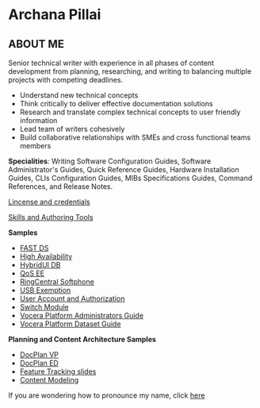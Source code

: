 # Archana Pillai 

## ABOUT ME
Senior technical writer with experience in all phases of content development from planning, researching, and writing to balancing multiple projects with competing deadlines.

- Understand new technical concepts
- Think critically to deliver effective documentation solutions
- Research and translate complex technical concepts to user friendly information
- Lead team of writers cohesively 
- Build collaborative relationships with SMEs and cross functional teams members


**Specialities**: Writing Software Configuration Guides, Software Administrator's Guides, Quick Reference Guides, Hardware Installation Guides, CLIs Configuration Guides, MIBs Specifications Guides, Command References, and Release Notes.


[Lincense and credentials](https://pubs.vocera.com/platform/aca/6.5.0/help/aca_admin_help/index.html#platform/aca/6.5.0/topics/aca_auditlog_accessing.html)


[Skills and Authoring Tools](https://www.linkedin.com/in/pillaiarchana/details/skills/)

**Samples**
- [FAST DS](https://github.com/Arpillai/Documentation/blob/master/writing_sample_FAST%20DS%20Overview%20%20%20Fabric%20Documentation%20(1).pdf)
- [High Availability](https://github.com/Arpillai/Documentation/blob/master/writing_sample_HA_Archana_Pillai.pdf)
- [HybridUI DB](https://github.com/Arpillai/Documentation/blob/master/writing_sample_HybridUI_DB_User_Guide.pdf)
- [QoS EE](https://github.com/Arpillai/Documentation/blob/master/writing_sample_QoS_ee_guide.pdf)
- [RingCentral Softphone](https://github.com/Arpillai/Documentation/blob/master/writing_sample_RingCentral%20Softphone%20%E2%80%93%20Headset%20Guide.docx.pdf)
- [USB Exemption](https://github.com/Arpillai/Documentation/blob/master/writing_sample_USB%20Exemption%20%20%20Fabric%20Documentation.pdf)
- [User Account and Authorization](https://github.com/Arpillai/Documentation/blob/master/writing_sample_User_Account_and_Authentication_Service.pdf)
- [Switch Module](https://github.com/Arpillai/Documentation/blob/master/writing_sample_switch_module_Archana_Pillai.pdf)
- [Vocera Platform Administrators Guide](https://pubs.vocera.com/platform/aca/6.5.0/help/aca_admin_help/index.html#platform/aca/6.5.0/topics/aca_admin_part_getting_started.html)
- [Vocera Platform Dataset Guide](https://pubs.vocera.com/platform/aca/6.5.0/help/aca_dataset_help/index.html#platform/aca/6.5.0/topics/eng_dataset_attributes_understand.html)

**Planning and Content Architecture Samples**
 - [DocPlan VP](https://github.com/Arpillai/Documentation/blob/master/VP6.5.0DocPlan-191121-1754.pdf)
 - [DocPlan ED](https://github.com/Arpillai/Documentation/blob/master/Event_DeliveryFlow_DocPlan.pdf)
 - [Feature Tracking slides](https://github.com/Arpillai/Documentation/blob/master/cross_platform_feature_tracking.pdf)
 - [Content Modeling]()

If you are wondering how to pronounce my name, click [here](http://www.pronouncenames.com/pronounce/Archana)
